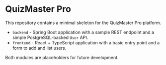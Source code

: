 # QuizMaster Pro

This repository contains a minimal skeleton for the QuizMaster Pro platform.

- `backend` - Spring Boot application with a sample REST endpoint and a simple
  PostgreSQL-backed `User` API.
- `frontend` - React + TypeScript application with a basic entry point and a
  form to add and list users.

Both modules are placeholders for future development.
